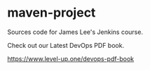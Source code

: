 # maven-project
Sources code for James Lee's Jenkins course.

Check out our Latest DevOps PDF book.

https://www.level-up.one/devops-pdf-book
